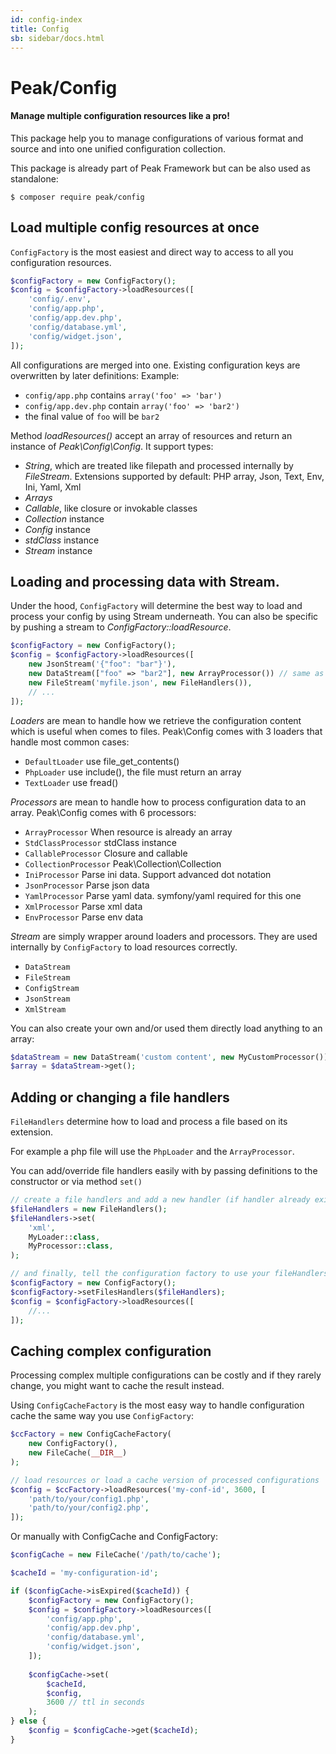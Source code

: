 ```yaml
---
id: config-index
title: Config
sb: sidebar/docs.html
---
```


# Peak/Config
#### Manage multiple configuration resources like a pro!
This package help you to manage configurations of various format and source and into one unified configuration collection.

This package is already part of Peak Framework but can be also used as standalone:

```
$ composer require peak/config
```

## Load multiple config resources at once
```ConfigFactory``` is the most easiest and direct way to access to all you configuration resources. 
```php
$configFactory = new ConfigFactory();
$config = $configFactory->loadResources([
    'config/.env',
    'config/app.php',
    'config/app.dev.php',
    'config/database.yml',
    'config/widget.json',
]);
```

All configurations are merged into one. Existing configuration keys are overwritten by later definitions:
Example: 
- ```config/app.php``` contains ```array('foo' => 'bar')``` 
- ```config/app.dev.php``` contain ```array('foo' => 'bar2')```
- the final value of ```foo``` will be ```bar2```

Method *loadResources()* accept an array of resources and return an instance of *Peak\Config\Config*. It support types:

 - *String*, which are treated like filepath and processed internally by *FileStream*.
    Extensions supported by default: PHP array, Json, Text, Env, Ini, Yaml, Xml
 - *Arrays*
 - *Callable*, like closure or invokable classes
 - *Collection* instance
 - *Config* instance
 - *stdClass* instance
 - *Stream* instance

## Loading and processing data with Stream.

Under the hood, ```ConfigFactory``` will determine the best way to load and process your config by using Stream underneath. 
You can also be specific by pushing a stream to *ConfigFactory::loadResource*.

```php
$configFactory = new ConfigFactory();
$config = $configFactory->loadResources([
    new JsonStream('{"foo": "bar"}'),
    new DataStream(["foo" => "bar2"], new ArrayProcessor()) // same as JsonStream
    new FileStream('myfile.json', new FileHandlers()),
    // ...    
]);
```

*Loaders* are mean to handle how we retrieve the configuration content which is useful when comes to files. Peak\Config comes with 3 loaders that handle most common cases:

 - ```DefaultLoader``` use file_get_contents()
 - ```PhpLoader``` use include(), the file must return an array
 - ```TextLoader``` use fread()

*Processors* are mean to handle how to process configuration data to an array. Peak\Config comes with 6 processors:

 - ```ArrayProcessor``` When resource is already an array
 - ```StdClassProcessor``` stdClass instance
 - ```CallableProcessor``` Closure and callable
 - ```CollectionProcessor``` Peak\Collection\Collection
 - ```IniProcessor``` Parse ini data. Support advanced dot notation
 - ```JsonProcessor``` Parse json data
 - ```YamlProcessor``` Parse yaml data. symfony/yaml required for this one
 - ```XmlProcessor```  Parse xml data
 - ```EnvProcessor```  Parse env data
 
*Stream* are simply wrapper around loaders and processors. They are used internally by ```ConfigFactory``` to load resources correctly.

 - ```DataStream```
 - ```FileStream```
 - ```ConfigStream```
 - ```JsonStream```
 - ```XmlStream```

You can also create your own and/or used them directly load anything to an array:

```php
$dataStream = new DataStream('custom content', new MyCustomProcessor());
$array = $dataStream->get();
```

 
## Adding or changing a file handlers

```FileHandlers``` determine how to load and process a file based on its extension. 

For example a php file will use the ```PhpLoader``` and the ```ArrayProcessor```. 

You can add/override file handlers easily with by passing definitions to the constructor or via method ```set()```

```php
// create a file handlers and add a new handler (if handler already exists, it will be overrided)
$fileHandlers = new FileHandlers();
$fileHandlers->set(
    'xml',
    MyLoader::class,
    MyProcessor::class,
);

// and finally, tell the configuration factory to use your fileHandlers 
$configFactory = new ConfigFactory();
$configFactory->setFilesHandlers($fileHandlers);
$config = $configFactory->loadResources([
    //...
]);
```

## Caching complex configuration
Processing complex multiple configurations can be costly and if they rarely change, you might want to cache the result instead.

Using ```ConfigCacheFactory``` is the most easy way to handle configuration cache the same way you use ```ConfigFactory```:

```php
$ccFactory = new ConfigCacheFactory(
    new ConfigFactory(),
    new FileCache(__DIR__)
);

// load resources or load a cache version of processed configurations
$config = $ccFactory->loadResources('my-conf-id', 3600, [
    'path/to/your/config1.php',
    'path/to/your/config2.php',
]);
```
Or manually with ConfigCache and ConfigFactory:

```php
$configCache = new FileCache('/path/to/cache');

$cacheId = 'my-configuration-id';

if ($configCache->isExpired($cacheId)) {
    $configFactory = new ConfigFactory();
    $config = $configFactory->loadResources([
        'config/app.php',
        'config/app.dev.php',
        'config/database.yml',
        'config/widget.json',
    ]);
    
    $configCache->set(
        $cacheId, 
        $config, 
        3600 // ttl in seconds
    );
} else {
    $config = $configCache->get($cacheId);
}
```
